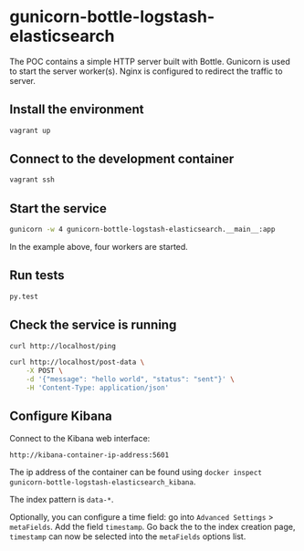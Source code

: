 # gunicorn-bottle-logstash-elasticsearch

The POC contains a simple HTTP server built with Bottle.
Gunicorn is used to start the server worker(s).
Nginx is configured to redirect the traffic to server.

## Install the environment

```sh
vagrant up
```

## Connect to the development container

```sh
vagrant ssh
```

## Start the service

```sh
gunicorn -w 4 gunicorn-bottle-logstash-elasticsearch.__main__:app
```

In the example above, four workers are started.

## Run tests

```sh
py.test
```

## Check the service is running

```sh
curl http://localhost/ping
```

```sh
curl http://localhost/post-data \
    -X POST \
    -d '{"message": "hello world", "status": "sent"}' \
    -H 'Content-Type: application/json'
```

## Configure Kibana

Connect to the Kibana web interface:

```
http://kibana-container-ip-address:5601
```

The ip address of the container can be found using `docker inspect gunicorn-bottle-logstash-elasticsearch_kibana`.

The index pattern is `data-*`.

Optionally, you can configure a time field: go into
`Advanced Settings` > `metaFields`. Add the field `timestamp`.
Go back the to the index creation page, `timestamp` can now be selected
into the `metaFields` options list.
